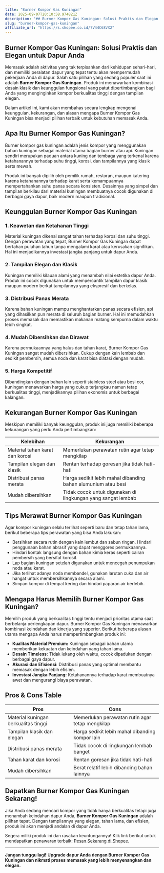 ```yaml
---
title: "Burner Kompor Gas Kuningan"
date: 2025-09-07T20:10:58.974821Z
description: "## Burner Kompor Gas Kuningan: Solusi Praktis dan Elegan untuk Dapur Anda..."
slug: "burner-kompor-gas-kuningan"
affiliate_url: "https://s.shopee.co.id/7V44C68VX2"
---
```

## Burner Kompor Gas Kuningan: Solusi Praktis dan Elegan untuk Dapur Anda

Memasak adalah aktivitas yang tak terpisahkan dari kehidupan sehari-hari, dan memiliki peralatan dapur yang tepat tentu akan mempermudah pekerjaan Anda di dapur. Salah satu pilihan yang sedang populer saat ini adalah **Burner Kompor Gas Kuningan**. Produk ini menawarkan kombinasi desain klasik dan keunggulan fungsional yang patut dipertimbangkan bagi Anda yang menginginkan kompor berkualitas tinggi dengan tampilan elegan.

Dalam artikel ini, kami akan membahas secara lengkap mengenai keunggulan, kekurangan, dan alasan mengapa Burner Kompor Gas Kuningan bisa menjadi pilihan terbaik untuk kebutuhan memasak Anda.

## Apa Itu Burner Kompor Gas Kuningan?

Burner kompor gas kuningan adalah jenis kompor yang menggunakan bahan kuningan sebagai material utama bagian burner atau api. Kuningan sendiri merupakan paduan antara kuning dan tembaga yang terkenal karena ketahanannya terhadap suhu tinggi, korosi, dan tampilannya yang klasik serta mewah.

Produk ini banyak dipilih oleh pemilik rumah, restoran, maupun katering karena ketahanannya terhadap karat serta kemampuannya mempertahankan suhu panas secara konsisten. Desainnya yang simpel dan tampilan berkilau dari material kuningan membuatnya cocok digunakan di berbagai gaya dapur, baik modern maupun tradisional.

## Keunggulan Burner Kompor Gas Kuningan

### 1. Keawetan dan Ketahanan Tinggi
Material kuningan dikenal sangat tahan terhadap korosi dan suhu tinggi. Dengan perawatan yang tepat, Burner Kompor Gas Kuningan dapat bertahan puluhan tahun tanpa mengalami karat atau kerusakan signifikan. Hal ini menjadikannya investasi jangka panjang untuk dapur Anda.

### 2. Tampilan Elegan dan Klasik
Kuningan memiliki kilauan alami yang menambah nilai estetika dapur Anda. Produk ini cocok digunakan untuk mempercantik tampilan dapur klasik maupun modern berkat tampilannya yang ekspresif dan berkelas.

### 3. Distribusi Panas Merata
Karena bahan kuningan mampu menghantarkan panas secara efisien, api yang dihasilkan pun merata di seluruh bagian burner. Hal ini memudahkan proses memasak dan memastikan makanan matang sempurna dalam waktu lebih singkat.

### 4. Mudah Dibersihkan dan Dirawat
Karena permukaannya yang halus dan tahan karat, Burner Kompor Gas Kuningan sangat mudah dibersihkan. Cukup dengan kain lembab dan sedikit pembersih, semua noda dan karat bisa diatasi dengan mudah.

### 5. Harga Kompetitif
Dibandingkan dengan bahan lain seperti stainless steel atau besi cor, kuningan menawarkan harga yang cukup terjangkau namun tetap berkualitas tinggi, menjadikannya pilihan ekonomis untuk berbagai kalangan.

## Kekurangan Burner Kompor Gas Kuningan

Meskipun memiliki banyak keunggulan, produk ini juga memiliki beberapa kekurangan yang perlu Anda pertimbangkan:

| Kelebihan                            | Kekurangan                                                      |
|-------------------------------------|-----------------------------------------------------------------|
| Material tahan karat dan korosi    | Memerlukan perawatan rutin agar tetap mengkilap               |
| Tampilan elegan dan klasik         | Rentan terhadap goresan jika tidak hati-hati                   |
| Distribusi panas merata            | Harga sedikit lebih mahal dibanding bahan alumunium atau besi   |
| Mudah dibersihkan                  | Tidak cocok untuk digunakan di lingkungan yang sangat lembab   |

## Tips Merawat Burner Kompor Gas Kuningan

Agar kompor kuningan selalu terlihat seperti baru dan tetap tahan lama, berikut beberapa tips perawatan yang bisa Anda lakukan:

- Bersihkan secara rutin dengan kain lembut dan sabun ringan. Hindari penggunaan bahan abrasif yang dapat menggores permukaannya.
- Hindari kontak langsung dengan bahan kimia keras seperti cairan pembersih yang bersifat korosif.
- Lap bagian kuningan setelah digunakan untuk mencegah penumpukan noda atau karat.
- Jika terlihat adanya noda membandel, gunakan larutan cuka dan air hangat untuk membersihkannya secara alami.
- Simpan kompor di tempat kering dan hindari paparan air berlebih.

## Mengapa Harus Memilih Burner Kompor Gas Kuningan?

Memilih produk yang berkualitas tinggi tentu menjadi prioritas utama saat berbelanja perlengkapan dapur. Burner Kompor Gas Kuningan menawarkan kombinasi keindahan dan kinerja yang superior. Berikut beberapa alasan utama mengapa Anda harus mempertimbangkan produk ini:

- **Kualitas Material Premium:** Kuningan sebagai bahan utama memberikan kekuatan dan keindahan yang tahan lama.
- **Desain Timeless:** Tidak lekang oleh waktu, cocok dipadukan dengan berbagai gaya dapur.
- **Akurasi dan Efisiensi:** Distribusi panas yang optimal membantu memasak dengan lebih efisien.
- **Investasi Jangka Panjang:** Ketahanannya terhadap karat membuatnya awet dan mengurangi biaya perawatan.

## Pros & Cons Table

| **Pros**                                         | **Cons**                                               |
|--------------------------------------------------|--------------------------------------------------------|
| Material kuningan berkualitas tinggi             | Memerlukan perawatan rutin agar tetap mengkilap     |
| Tampilan klasik dan elegan                      | Harga sedikit lebih mahal dibanding kompor lain       |
| Distribusi panas merata                          | Tidak cocok di lingkungan lembab banget               |
| Tahan karat dan korosi                         | Rentan goresan jika tidak hati-hati                   |
| Mudah dibersihkan                              | Berat relatif lebih dibanding bahan lainnya          |

## Dapatkan Burner Kompor Gas Kuningan Sekarang!

Jika Anda sedang mencari kompor yang tidak hanya berkualitas tetapi juga menambah keindahan dapur Anda, **Burner Kompor Gas Kuningan** adalah pilihan tepat. Dengan tampilannya yang elegan, tahan lama, dan efisien, produk ini akan menjadi andalan di dapur Anda.

Segera miliki produk ini dan rasakan keuntungannya! Klik link berikut untuk mendapatkan penawaran terbaik: [Pesan Sekarang di Shopee](https://s.shopee.co.id/7V44C68VX2).

---

**Jangan tunggu lagi! Upgrade dapur Anda dengan Burner Kompor Gas Kuningan dan nikmati proses memasak yang lebih menyenangkan dan elegan.**
